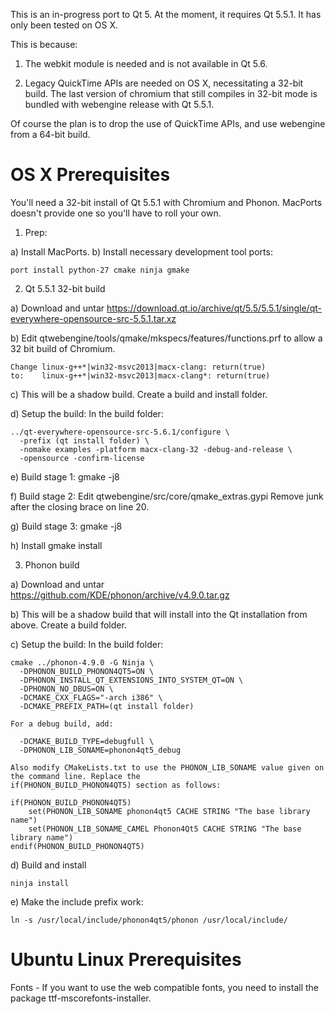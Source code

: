 This is an in-progress port to Qt 5. At the moment, it requires Qt 5.5.1. It has
only been tested on OS X.

This is because:

1. The webkit module is needed and is not available in Qt 5.6.

2. Legacy QuickTime APIs are needed on OS X, necessitating a 32-bit build.
   The last version of chromium that still compiles in 32-bit mode
   is bundled with webengine release with Qt 5.5.1.
   
Of course the plan is to drop the use of QuickTime APIs, and use webengine
from a 64-bit build.

OS X Prerequisites
==================

You'll need a 32-bit install of Qt 5.5.1 with Chromium and Phonon. MacPorts
doesn't provide one so you'll have to roll your own.

1. Prep:

 a) Install MacPorts.
 b) Install necessary development tool ports:
 
    port install python-27 cmake ninja gmake

2. Qt 5.5.1 32-bit build

 a) Download and untar
    https://download.qt.io/archive/qt/5.5/5.5.1/single/qt-everywhere-opensource-src-5.5.1.tar.xz
    
 b) Edit qtwebengine/tools/qmake/mkspecs/features/functions.prf to allow a 32 bit
    build of Chromium.
 
    Change linux-g++*|win32-msvc2013|macx-clang: return(true)
    to:    linux-g++*|win32-msvc2013|macx-clang*: return(true)

 c) This will be a shadow build. Create a build and install folder.
 
 d) Setup the build: In the build folder:
 
    ../qt-everywhere-opensource-src-5.6.1/configure \
      -prefix (qt install folder) \
      -nomake examples -platform macx-clang-32 -debug-and-release \
      -opensource -confirm-license
      
 e) Build stage 1:
    gmake -j8
    
 f) Build stage 2: Edit qtwebengine/src/core/qmake_extras.gypi
  Remove junk after the closing brace on line 20.
 
 g) Build stage 3:
    gmake -j8

 h) Install
    gmake install
  
3. Phonon build

 a) Download and untar
    https://github.com/KDE/phonon/archive/v4.9.0.tar.gz
    
 b) This will be a shadow build that will install into the Qt installation from
    above. Create a build folder.
 
 c) Setup the build: In the build folder:
 
    cmake ../phonon-4.9.0 -G Ninja \
      -DPHONON_BUILD_PHONON4QT5=ON \
      -DPHONON_INSTALL_QT_EXTENSIONS_INTO_SYSTEM_QT=ON \
      -DPHONON_NO_DBUS=ON \
      -DCMAKE_CXX_FLAGS="-arch i386" \
      -DCMAKE_PREFIX_PATH=(qt install folder)

    For a debug build, add:
    
      -DCMAKE_BUILD_TYPE=debugfull \
      -DPHONON_LIB_SONAME=phonon4qt5_debug
      
    Also modify CMakeLists.txt to use the PHONON_LIB_SONAME value given on the command line. Replace the
    if(PHONON_BUILD_PHONON4QT5) section as follows:
    
    if(PHONON_BUILD_PHONON4QT5)
        set(PHONON_LIB_SONAME phonon4qt5 CACHE STRING "The base library name")
        set(PHONON_LIB_SONAME_CAMEL Phonon4Qt5 CACHE STRING "The base library name")
    endif(PHONON_BUILD_PHONON4QT5)
 
 d) Build and install
 
    ninja install
 
 e) Make the <phonon> include prefix work:
	 
    ln -s /usr/local/include/phonon4qt5/phonon /usr/local/include/
 
Ubuntu Linux Prerequisites
==========================
Fonts
	- If you want to use the web compatible fonts, you need to install the package ttf-mscorefonts-installer.
